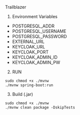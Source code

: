 <p>Trailblazer</p>

1. Environment Variables
* POSTGRESQL_ADDR
* POSTGRESQL_USERNAME
* POSTGRESQL_PASSWORD
* EXTERNAL_URL
* KEYCLOAK_URL
* KEYCLOAK_PORT
* KEYCLOAK_ADMIN_ID
* KEYCLOAK_ADMIN_PW

2. RUN

```
sudo chmod +x ./mvnw
./mvnw spring-boot:run
```

3. Build (.jar)
```
sudo chmod +x ./mvnw
./mvnw clean package -DskipTests
```